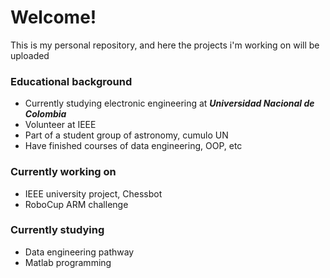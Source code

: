 # Welcome!

<!--
**ALELOY257/ALELOY257** is a ✨ _special_ ✨ repository because its `README.md` (this file) appears on your GitHub profile.

Here are some ideas to get you started:

- 🔭 I’m currently working on ...
- 🌱 I’m currently learning ...
- 👯 I’m looking to collaborate on ...
- 🤔 I’m looking for help with ...
- 💬 Ask me about ...
- 📫 How to reach me: ...
- 😄 Pronouns: ...
- ⚡ Fun fact: ...
-->
This is my personal repository, and here the projects i'm working on will be uploaded

### Educational background
- Currently studying electronic engineering at ***Universidad Nacional de Colombia***
- Volunteer at IEEE
- Part of a student group of astronomy, cumulo UN
- Have finished courses of data engineering, OOP, etc
### Currently working on
- IEEE university project, Chessbot
- RoboCup ARM challenge
### Currently studying 
- Data engineering pathway
- Matlab programming
